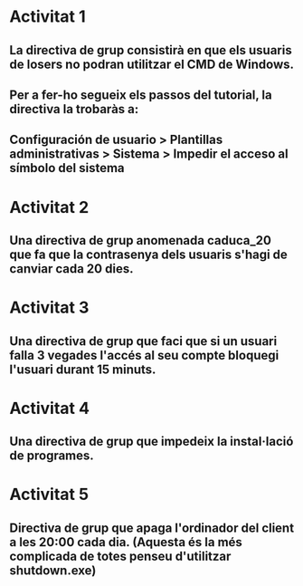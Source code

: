 # Activitat 1
## La directiva de grup consistirà en que els usuaris de losers no podran utilitzar el CMD de Windows.
## Per a fer-ho segueix els passos del tutorial, la directiva la trobaràs a:
## Configuración de usuario > Plantillas administrativas > Sistema > Impedir el acceso al símbolo del sistema

# Activitat 2
## Una directiva de grup anomenada caduca_20 que fa que la contrasenya dels usuaris s'hagi de canviar cada 20 dies.

# Activitat 3
## Una directiva de grup que faci que si un usuari falla 3 vegades l'accés al seu compte bloquegi l'usuari durant 15 minuts.

# Activitat 4
## Una directiva de grup que impedeix la instal·lació de programes.

# Activitat 5
## Directiva de grup que apaga l'ordinador del client a les 20:00 cada dia. (Aquesta és la més complicada de totes penseu d'utilitzar shutdown.exe)

